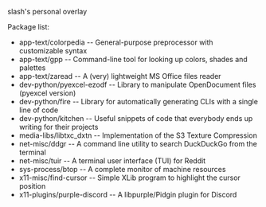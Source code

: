 slash's personal overlay

Package list:
* app-text/colorpedia        -- General-purpose preprocessor with customizable syntax
* app-text/gpp               -- Command-line tool for looking up colors, shades and palettes
* app-text/zaread            -- A (very) lightweight MS Office files reader
* dev-python/pyexcel-ezodf   -- Library to manipulate OpenDocument files (pyexcel version)
* dev-python/fire            -- Library for automatically generating CLIs with a single line of code
* dev-python/kitchen         -- Useful snippets of code that everybody ends up writing for their projects
* media-libs/libtxc_dxtn     -- Implementation of the S3 Texture Compression
* net-misc/ddgr              -- A command line utility to search DuckDuckGo from the terminal
* net-misc/tuir              -- A terminal user interface (TUI) for Reddit
* sys-process/btop           -- A complete monitor of machine resources
* x11-misc/find-cursor       -- Simple XLib program to highlight the cursor position
* x11-plugins/purple-discord -- A libpurple/Pidgin plugin for Discord
